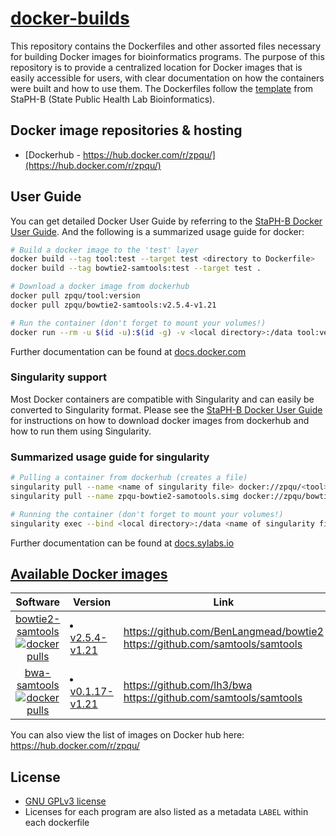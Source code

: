 # [docker-builds](#)
This repository contains the Dockerfiles and other assorted files necessary for building Docker images for bioinformatics programs. The purpose of this repository is to provide a centralized location for Docker images that is easily accessible for users, with clear documentation on how the containers were built and how to use them. The Dockerfiles follow the [template](https://github.com/StaPH-B/docker-builds/tree/master/dockerfile-template) from StaPH-B (State Public Health Lab Bioinformatics).

## Docker image repositories & hosting

- [Dockerhub - https://hub.docker.com/r/zpqu/](https://hub.docker.com/r/zpqu/)

## User Guide

You can get detailed Docker User Guide by referring to the [StaPH-B Docker User Guide](https://staphb.org/docker-builds/). And the following is a summarized usage guide for docker:

```bash
# Build a docker image to the 'test' layer
docker build --tag tool:test --target test <directory to Dockerfile>
docker build --tag bowtie2-samtools:test --target test .

# Download a docker image from dockerhub
docker pull zpqu/tool:version
docker pull zpqu/bowtie2-samtools:v2.5.4-v1.21

# Run the container (don't forget to mount your volumes!)
docker run --rm -u $(id -u):$(id -g) -v <local directory>:/data tool:version <command>
```

Further documentation can be found at [docs.docker.com](https://docs.docker.com/engine/reference/run/)

### Singularity support

Most Docker containers are compatible with Singularity and can easily be converted to Singularity format. Please see the [StaPH-B Docker User Guide](https://staphb.org/docker-builds/) for instructions on how to download docker images from dockerhub and how to run them using Singularity. 

### Summarized usage guide for singularity

```bash
# Pulling a container from dockerhub (creates a file)
singularity pull --name <name of singularity file> docker://zpqu/<tool>:<version>
singularity pull --name zpqu-bowtie2-samotools.simg docker://zpqu/bowtie2-samtools:v2.5.4-v1.21

# Running the container (don't forget to mount your volumes!)
singularity exec --bind <local directory>:/data <name of singularity file> <command>
```

Further documentation can be found at [docs.sylabs.io](https://docs.sylabs.io/guides/3.1/user-guide/cli.html)


## [Available Docker images](https://hub.docker.com/r/zpqu/)

| Software | Version | Link |
| :--------: | ------- | -------- |
| [bowtie2-samtools](https://hub.docker.com/r/zpqu/bowtie2-samtools/) <br/> [![docker pulls](https://badgen.net/docker/pulls/zpqu/bowtie2-samtools)](https://hub.docker.com/r/zpqu/bowtie2-samtools) | </li><li>[v2.5.4-v1.21](./bowtie2-samtools/v2.5.4-v1.21/)</li></ul> | https://github.com/BenLangmead/bowtie2 <br/> https://github.com/samtools/samtools |
| [bwa-samtools](https://hub.docker.com/r/zpqu/bwa-samtools/) <br/> [![docker pulls](https://badgen.net/docker/pulls/zpqu/bwa-samtools)](https://hub.docker.com/r/zpqu/bwa-samtools) | </li><li>[v0.1.17-v1.21](./bwa-samtools/v0.1.17-v1.21/)</li></ul> | https://github.com/lh3/bwa <br/> https://github.com/samtools/samtools |

You can also view the list of images on Docker hub here: https://hub.docker.com/r/zpqu/

## License
  * [GNU GPLv3 license](/LICENSE)
  * Licenses for each program are also listed as a metadata `LABEL` within each dockerfile
